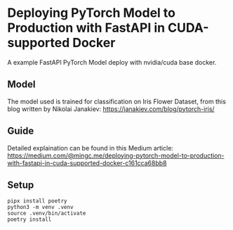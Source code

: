 # Deploying PyTorch Model to Production with FastAPI in CUDA-supported Docker

A example FastAPI PyTorch Model deploy with nvidia/cuda base docker.

## Model
The model used is trained for classification on Iris Flower Dataset, from this blog written by Nikolai Janakiev: https://janakiev.com/blog/pytorch-iris/

## Guide
Detailed explaination can be found in this Medium article: 
https://medium.com/@mingc.me/deploying-pytorch-model-to-production-with-fastapi-in-cuda-supported-docker-c161cca68bb8

## Setup
```
pipx install poetry
python3 -m venv .venv
source .venv/bin/activate
poetry install
```
